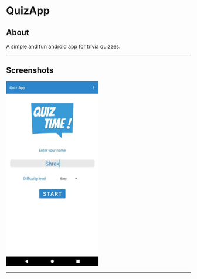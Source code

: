 # QuizApp


## About

A simple and fun android app for trivia quizzes.

___






## Screenshots

<img src="https://github.com/sreshtha10/QuizApp/blob/master/screenshots/s1.jpg" width=50% height=50%>



___




